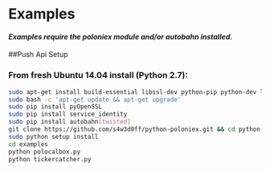 # Examples

#### _Examples require the poloniex module and/or autobahn installed._

##Push Api Setup
### From fresh Ubuntu 14.04 install (Python 2.7):
```bash
sudo apt-get install build-essential libssl-dev python-pip python-dev libffi-dev git
sudo bash -c 'apt-get update && apt-get upgrade'
sudo pip install pyOpenSSL
sudo pip install service_identity
sudo pip install autobahn[twisted]
git clone https://github.com/s4w3d0ff/python-poloniex.git && cd python-poloniex
sudo python setup install
cd examples
python polocalbox.py
python tickercatcher.py
```
